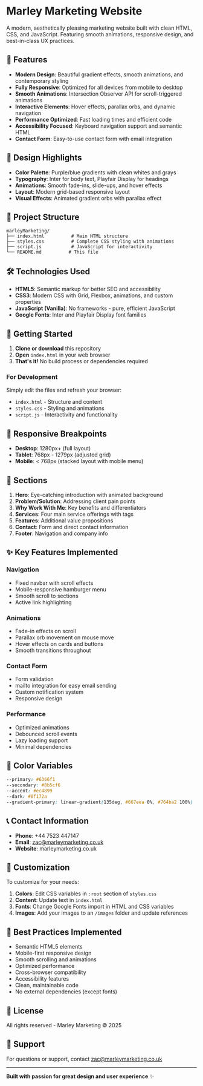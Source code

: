# Marley Marketing Website

A modern, aesthetically pleasing marketing website built with clean HTML, CSS, and JavaScript. Featuring smooth animations, responsive design, and best-in-class UX practices.

## 🚀 Features

- **Modern Design**: Beautiful gradient effects, smooth animations, and contemporary styling
- **Fully Responsive**: Optimized for all devices from mobile to desktop
- **Smooth Animations**: Intersection Observer API for scroll-triggered animations
- **Interactive Elements**: Hover effects, parallax orbs, and dynamic navigation
- **Performance Optimized**: Fast loading times and efficient code
- **Accessibility Focused**: Keyboard navigation support and semantic HTML
- **Contact Form**: Easy-to-use contact form with email integration

## 🎨 Design Highlights

- **Color Palette**: Purple/blue gradients with clean whites and grays
- **Typography**: Inter for body text, Playfair Display for headings
- **Animations**: Smooth fade-ins, slide-ups, and hover effects
- **Layout**: Modern grid-based responsive layout
- **Visual Effects**: Animated gradient orbs with parallax effect

## 📁 Project Structure

```
marleyMarketing/
├── index.html          # Main HTML structure
├── styles.css          # Complete CSS styling with animations
├── script.js           # JavaScript for interactivity
└── README.md          # This file
```

## 🛠️ Technologies Used

- **HTML5**: Semantic markup for better SEO and accessibility
- **CSS3**: Modern CSS with Grid, Flexbox, animations, and custom properties
- **JavaScript (Vanilla)**: No frameworks - pure, efficient JavaScript
- **Google Fonts**: Inter and Playfair Display font families

## 🚦 Getting Started

1. **Clone or download** this repository
2. **Open** `index.html` in your web browser
3. **That's it!** No build process or dependencies required

### For Development

Simply edit the files and refresh your browser:
- `index.html` - Structure and content
- `styles.css` - Styling and animations  
- `script.js` - Interactivity and functionality

## 📱 Responsive Breakpoints

- **Desktop**: 1280px+ (full layout)
- **Tablet**: 768px - 1279px (adjusted grid)
- **Mobile**: < 768px (stacked layout with mobile menu)

## 🎯 Sections

1. **Hero**: Eye-catching introduction with animated background
2. **Problem/Solution**: Addressing client pain points
3. **Why Work With Me**: Key benefits and differentiators
4. **Services**: Four main service offerings with tags
5. **Features**: Additional value propositions
6. **Contact**: Form and direct contact information
7. **Footer**: Navigation and company info

## ✨ Key Features Implemented

### Navigation
- Fixed navbar with scroll effects
- Mobile-responsive hamburger menu
- Smooth scroll to sections
- Active link highlighting

### Animations
- Fade-in effects on scroll
- Parallax orb movement on mouse move
- Hover effects on cards and buttons
- Smooth transitions throughout

### Contact Form
- Form validation
- mailto integration for easy email sending
- Custom notification system
- Responsive design

### Performance
- Optimized animations
- Debounced scroll events
- Lazy loading support
- Minimal dependencies

## 🎨 Color Variables

```css
--primary: #6366f1
--secondary: #8b5cf6
--accent: #ec4899
--dark: #0f172a
--gradient-primary: linear-gradient(135deg, #667eea 0%, #764ba2 100%)
```

## 📞 Contact Information

- **Phone**: +44 7523 447147
- **Email**: zac@marleymarketing.co.uk
- **Website**: marleymarketing.co.uk

## 📝 Customization

To customize for your needs:

1. **Colors**: Edit CSS variables in `:root` section of `styles.css`
2. **Content**: Update text in `index.html`
3. **Fonts**: Change Google Fonts import in HTML and CSS variables
4. **Images**: Add your images to an `/images` folder and update references

## 🌟 Best Practices Implemented

- Semantic HTML5 elements
- Mobile-first responsive design
- Smooth scrolling and animations
- Optimized performance
- Cross-browser compatibility
- Accessibility features
- Clean, maintainable code
- No external dependencies (except fonts)

## 📄 License

All rights reserved - Marley Marketing © 2025

## 🤝 Support

For questions or support, contact zac@marleymarketing.co.uk

---

**Built with passion for great design and user experience** ✨

